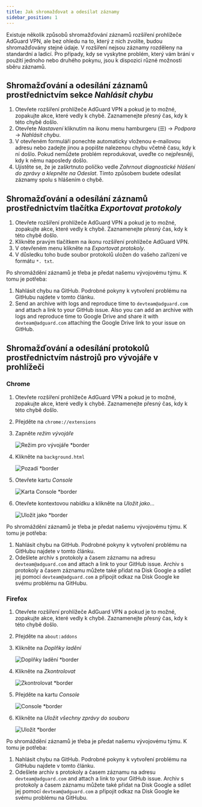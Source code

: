 ```yaml
---
title: Jak shromažďovat a odesílat záznamy
sidebar_position: 1
---
```


Existuje několik způsobů shromažďování záznamů rozšíření prohlížeče AdGuard VPN, ale bez ohledu na to, který z nich zvolíte, budou shromažďovány stejné údaje. V rozšíření nejsou záznamy rozděleny na standardní a ladicí. Pro případy, kdy se vyskytne problém, který vám brání v použití jednoho nebo druhého pokynu, jsou k dispozici různé možnosti sběru záznamů.

## Shromažďování a odesílání záznamů prostřednictvím sekce *Nahlásit chybu*

1. Otevřete rozšíření prohlížeče AdGuard VPN a pokud je to možné, zopakujte akce, které vedly k chybě. Zaznamenejte přesný čas, kdy k této chybě došlo.
1. Otevřete *Nastavení* kliknutím na ikonu menu hamburgeru (☰) → *Podpora* → *Nahlásit chybu*.
1. V otevřeném formuláři ponechte automaticky vloženou e-mailovou adresu nebo zadejte jinou a popište nalezenou chybu včetně času, kdy k ní došlo. Pokud nemůžete problém reprodukovat, uveďte co nejpřesněji, kdy k němu naposledy došlo.
1. Ujistěte se, že je zaškrtnuto políčko vedle *Zahrnout diagnostické hlášení do zprávy *a klepněte na* Odeslat*. Tímto způsobem budete odesílat záznamy spolu s hlášením o chybě.

## Shromažďování a odesílání záznamů prostřednictvím tlačítka *Exportovat protokoly*

1. Otevřete rozšíření prohlížeče AdGuard VPN a pokud je to možné, zopakujte akce, které vedly k chybě. Zaznamenejte přesný čas, kdy k této chybě došlo.
1. Klikněte pravým tlačítkem na ikonu rozšíření prohlížeče AdGuard VPN.
1. V otevřeném menu klikněte na *Exportovat protokoly*.
1. V důsledku toho bude soubor protokolů uložen do vašeho zařízení ve formátu `*. txt`.

Po shromáždění záznamů je třeba je předat našemu vývojovému týmu. K tomu je potřeba:

1. Nahlásit chybu na GitHub. Podrobné pokyny k vytvoření problému na GitHubu najdete v tomto článku.
1. Send an archive with logs and reproduce time to `devteam@adguard.com` and attach a link to your GitHub issue. Also you can add an archive with logs and reproduce time to Google Drive and share it with `devteam@adguard.com` attaching the Google Drive link to your issue on GitHub.

## Shromažďování a odesílání protokolů prostřednictvím nástrojů pro vývojáře v prohlížeči

### Chrome

1. Otevřete rozšíření prohlížeče AdGuard VPN a pokud je to možné, zopakujte akce, které vedly k chybě. Zaznamenejte přesný čas, kdy k této chybě došlo.
1. Přejděte na `chrome://extensions`
1. Zapněte *režim vývojáře*

    ![Režim pro vývojáře *border](https://cdn.adguardvpn.com/content/kb/vpn/browser_extension/dev_mode.png)

1. Klikněte na `background.html`

    ![Pozadí *border](https://cdn.adguardvpn.com/content/kb/vpn/browser_extension/backgroung.png)

1. Otevřete kartu *Console*

    ![Karta Console *border](https://cdn.adguardvpn.com/content/kb/vpn/browser_extension/console.png)

1. Otevřete kontextovou nabídku a klikněte na *Uložit jako…*

    ![Uložit jako *border](https://cdn.adguardvpn.com/content/kb/vpn/browser_extension/save.png)

Po shromáždění záznamů je třeba je předat našemu vývojovému týmu. K tomu je potřeba:

1. Nahlásit chybu na GitHub. Podrobné pokyny k vytvoření problému na GitHubu najdete v tomto článku.
1. Odešlete archiv s protokoly a časem záznamu na adresu `devteam@adguard.com` and attach a link to your GitHub issue. Archiv s protokoly a časem záznamu můžete také přidat na Disk Google a sdílet jej pomocí `devteam@adguard.com` a připojit odkaz na Disk Google ke svému problému na GitHubu.

### Firefox

1. Otevřete rozšíření prohlížeče AdGuard VPN a pokud je to možné, zopakujte akce, které vedly k chybě. Zaznamenejte přesný čas, kdy k této chybě došlo.
1. Přejděte na `about:addons`
1. Klikněte na *Doplňky ladění*

    ![Doplňky ladění *border](https://cdn.adguardvpn.com/content/kb/vpn/browser_extension/add-ons.png)

1. Klikněte na *Zkontrolovat*

    ![Zkontrolovat *border](https://cdn.adguardvpn.com/content/kb/vpn/browser_extension/inspect.png)

1. Přejděte na kartu *Console*

    ![Console *border](https://cdn.adguardvpn.com/content/kb/vpn/browser_extension/ff_console.png)

1. Klikněte na *Uložit všechny zprávy do souboru*

    ![Uložit *border](https://cdn.adguardvpn.com/content/kb/vpn/browser_extension/save-to-file.png)

Po shromáždění záznamů je třeba je předat našemu vývojovému týmu. K tomu je potřeba:

1. Nahlásit chybu na GitHub. Podrobné pokyny k vytvoření problému na GitHubu najdete v tomto článku.
1. Odešlete archiv s protokoly a časem záznamu na adresu `devteam@adguard.com` and attach a link to your GitHub issue. Archiv s protokoly a časem záznamu můžete také přidat na Disk Google a sdílet jej pomocí `devteam@adguard.com` a připojit odkaz na Disk Google ke svému problému na GitHubu.
